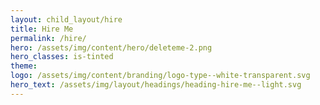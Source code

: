 ```yaml
---
layout: child_layout/hire
title: Hire Me
permalink: /hire/
hero: /assets/img/content/hero/deleteme-2.png
hero_classes: is-tinted
theme:
logo: /assets/img/content/branding/logo-type--white-transparent.svg
hero_text: /assets/img/layout/headings/heading-hire-me--light.svg
---
```


